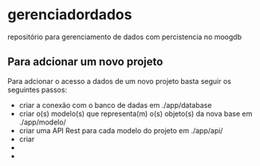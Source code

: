 # gerenciadordados
repositório para gerenciamento de dados com percistencia no moogdb


<h2>Para adcionar um novo projeto</h2>

Para adcionar o acesso a dados de um novo projeto basta seguir os seguintes passos:
<ul>
  <li>criar a conexão com o banco de dadas em ./app/database</li>
  <li>criar o(s) modelo(s) que representa(m) o(s) objeto(s) da nova base em ./app/modelo/<projeto></li>
  <li>criar uma API Rest para cada modelo do projeto em ./app/api/<projeto></li>
  <li>criar </li>
  <li></li>
  <li></li>
</ul>
